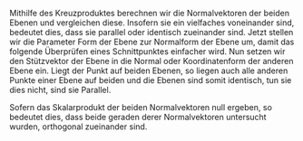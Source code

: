 Mithilfe des Kreuzproduktes berechnen wir die Normalvektoren der beiden Ebenen und vergleichen diese. Insofern sie ein vielfaches voneinander sind, bedeutet dies, dass sie parallel oder identisch zueinander sind. Jetzt stellen wir die Parameter Form der Ebene zur Normalform der Ebene um, damit das folgende Überprüfen eines Schnittpunktes einfacher wird. Nun setzen wir den Stützvektor der Ebene in die Normal oder Koordinatenform der anderen Ebene ein. Liegt der Punkt auf beiden Ebenen, so liegen auch alle anderen Punkte einer Ebene auf beiden und die Ebenen sind somit identisch, tun sie dies nicht, sind sie Parallel.

Sofern das Skalarprodukt der beiden Normalvektoren null ergeben, so bedeutet dies, dass beide geraden derer Normalvektoren untersucht wurden, orthogonal zueinander sind.



